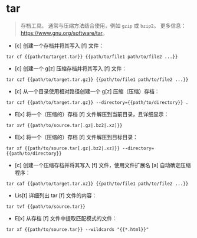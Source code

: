 # tar

> 存档工具。
> 通常与压缩方法结合使用，例如 `gzip` 或 `bzip2`。
> 更多信息：<https://www.gnu.org/software/tar>。

- [c] 创建一个存档并将其写入 [f] 文件：

`tar cf {{path/to/target.tar}} {{path/to/file1 path/to/file2 ...}}`

- [c] 创建一个 g[z] 压缩存档并将其写入 [f] 文件：

`tar czf {{path/to/target.tar.gz}} {{path/to/file1 path/to/file2 ...}}`

- [c] 从一个目录使用相对路径创建一个 g[z] 压缩（压缩）存档：

`tar czf {{path/to/target.tar.gz}} --directory={{path/to/directory}} .`

- E[x] 将一个（压缩的）存档 [f] 文件解压到当前目录，且详细显示：

`tar xvf {{path/to/source.tar[.gz|.bz2|.xz]}}`

- E[x] 将一个（压缩的）存档 [f] 文件解压到目标目录：

`tar xf {{path/to/source.tar[.gz|.bz2|.xz]}} --directory={{path/to/directory}}`

- [c] 创建一个压缩存档并将其写入 [f] 文件，使用文件扩展名 [a] 自动确定压缩程序：

`tar caf {{path/to/target.tar.xz}} {{path/to/file1 path/to/file2 ...}}`

- Lis[t] 详细列出 tar [f] 文件的内容：

`tar tvf {{path/to/source.tar}}`

- E[x] 从存档 [f] 文件中提取匹配模式的文件：

`tar xf {{path/to/source.tar}} --wildcards "{{*.html}}"`